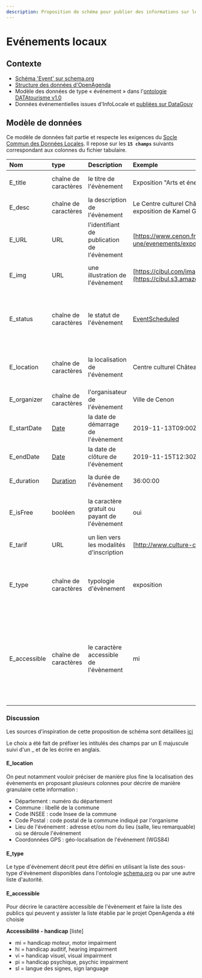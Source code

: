 ```yaml
---
description: Proposition de schéma pour publier des informations sur les évènements locaux
---
```


# Evénements locaux

## Contexte <a id="contexte"></a>

* [Schéma 'Event' sur schema.org](https://schema.org/Event)
* [Structure des données d'OpenAgenda](https://openagenda.zendesk.com/hc/fr/articles/115002665145-Structure-des-donn%C3%A9es)
* Modèle des données de type « événement » dans l'[ontologie DATAtourisme v1.0](https://framagit.org/datatourisme/ontology/tree/master/Documentation)
* Données événementielles issues d'InfoLocale et [publiées sur DataGouv](https://www.data.gouv.fr/fr/organizations/infolocale/)

## Modèle de données <a id="modele-de-donnees"></a>

Ce modèle de données fait partie et respecte les exigences du [Socle Commun des Données Locales](../../recommandations-relatives-aux-jeux-de-donnees.md). Il repose sur les  **`15 champs`** suivants correspondant aux colonnes du fichier tabulaire.

| Nom | type | Description | Exemple | Propriétés |
| :--- | :--- | :--- | :--- | :--- |
| E\_title  | chaîne de caractères | le titre de l'évènement | Exposition "Arts et énergies renouvelables" | Valeur obligatoire, Motif : `^\d{1-256}$` |
| E\_desc | chaîne de caractères |  la description de l'évènement | Le Centre culturel Château Palmer accueille "Arts & énergies renouvelables", une exposition de Kamel Ghabte. | Valeur obligatoire, Motif : `^\d{1-256}$` |
| E\_URL | URL | l'identifiant de publication de l'évènement | [https://www.cenon.fr/a-la-une/evenements/ex](https://www.cenon.fr/a-la-une/evenements/exposition-arts-energies-renouvelables) | Valeur obligatoire, Motif : `^\d{1-256}$` |
|  E\_img | URL | une illustration de l'évènement | [https://cibul.com/image.jpg](https://cibul.s3.amazonaws.com/a4ff8c1566664ab08abe81376aa354ba.full.image.jpg) | Valeur optionnelle, Motif : `^\d{1-256}$` |
| E\_status | chaîne de caractères | le statut de l'évènement | [EventScheduled](https://schema.org/EventScheduled) | Valeur optionnelle, Valeurs autorisées : `Eventprogramme, EventAnnule, EventDeplace, EventReprogramme` |
| E\_location | chaîne de caractères | la localisation de l'évènement | Centre culturel Château Palmer | Valeur obligatoire, Motif : ^\[a-zA-Z0-9-\'\s\d\u00C0-\u00FF\]+$ |
| E\_organizer | chaîne de caractères | l'organisateur de l'évènement | Ville de Cenon | Valeur obligatoire, Motif : `^\d{1-256}$` |
| E\_startDate | [Date](https://fr.wikipedia.org/wiki/ISO_8601) | la date de démarrage de l'évènement | 2019-11-13T09:00Z | Valeur obligatoire, Motif : `^\d{1-256}$` |
| E\_endDate | [Date](https://fr.wikipedia.org/wiki/ISO_8601) | la date de clôture de l'évènement | 2019-11-15T12:30Z | Valeur obligatoire, Motif : `^\d{1-256}$` |
| E\_duration | [Duration](https://fr.wikipedia.org/wiki/ISO_8601) | la durée de l'évènement | 36:00:00 | Valeur optionnel, Motif : `^\d{1-256}$` |
| E\_isFree | booléen | la caractère gratuit ou payant de l'évènement | oui | Valeur obligatoire, Valeurs autorisées : oui, non |
| E\_tarif | URL | un lien vers les modalités d'inscription | [http://www.culture-cenon.fr/](http://www.culture-cenon.fr/) | Valeur facultative, Motif : `^\d{1-256}$` |
| E\_type | chaîne de caractères | typologie d'évènement | exposition | Valeur obligatoire, valeurs autorisées \(voir la liste des types d'évènements [schema.org](https://schema.org/Event) |
| E\_accessible | chaîne de caractères | le caractère accessible de l'évènement | mi | Valeur facultatif, valeur autorisées : mi \(handicap moteur, hi \(handicap auditif\), vi \(handicap visuel\), pi \(handicap psychique\), sl \(langue des signes\) |

### Discussion 

Les sources d'inspiration de cette proposition de schéma sont détaillées [ici](https://mypads.framapad.org/mypads/?/mypads/group/rhizome-data-w42m4k7vf/pad/view/agenda-bh2x2r79g)

Le choix a été fait de préfixer les intitulés des champs par un E majuscule suivi d'un \_ et de les écrire en anglais.

#### E\_location

On peut notamment vouloir préciser de manière plus fine la localisation des évènements en proposant plusieurs colonnes pour décrire de manière granulaire cette information : 

* Département : numéro du département
* Commune : libellé de la commune
* Code INSEE : code Insee de la commune
* Code Postal : code postal de la commune indiqué par l'organisme
* Lieu de l'événement : adresse et/ou nom du lieu \(salle, lieu remarquable\) où se déroule l'événement
* Coordonnées GPS : géo-localisation de l'événement \(WGS84\)

#### E\_type

Le type d'évènement décrit peut être défini en utilisant la liste des sous-type d'évènement disponibles dans l'ontologie [schema.org](https://schema.org/Event) ou par une autre liste d'autorité.

#### E\_accessible

Pour décrire le caractère accessible de l'évènement et faire la liste des publics qui peuvent y assister la liste établie par le projet OpenAgenda a été choisie

**Accessibilité - handicap** \[liste\] 

* mi = handicap moteur, motor impairment
* hi = handicap auditif, hearing impairment
* vi = handicap visuel, visual impairment
* pi = handicap psychique, psychic impairment
* sl = langue des signes, sign language

